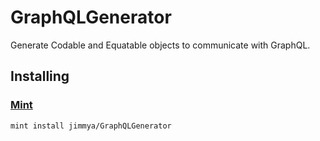 # GraphQLGenerator

Generate Codable and Equatable objects to communicate with GraphQL.

## Installing

### [Mint](https://github.com/yonaskolb/mint)
```sh
mint install jimmya/GraphQLGenerator
```